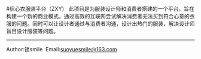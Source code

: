 #织心衣服装平台（ZXY）
此项目是为服装设计师和消费者搭建的一个平台，旨在构建一个新的商业模式。通过高效的互联网尝试解决消费者无法买到符合心意的衣服的问题。同时可以让设计者通过与消费者沟通，设计出热门的服装，解决设计师盲目设计服装等问题。<hr>
   Author:锁smile
   Email:suoyuesmile@163.com
